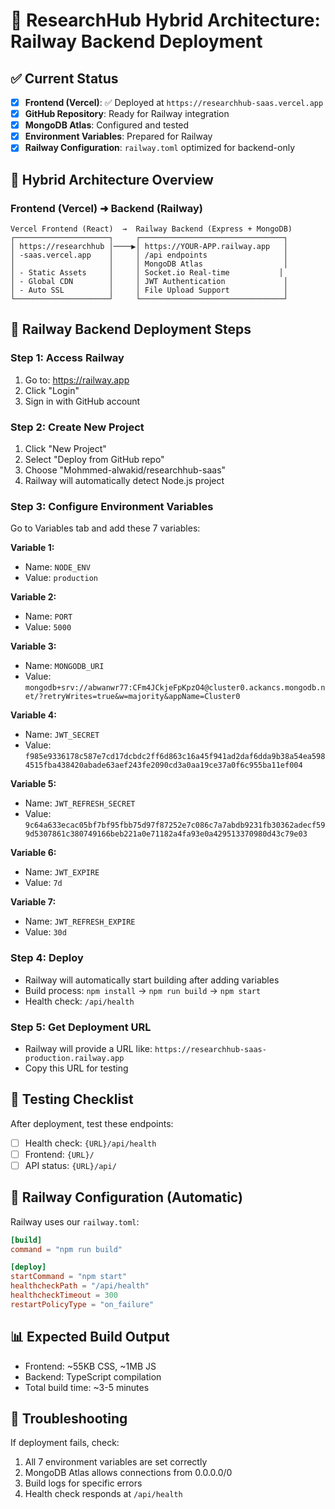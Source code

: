 # 🚀 ResearchHub Hybrid Architecture: Railway Backend Deployment

## ✅ Current Status
- [x] **Frontend (Vercel)**: ✅ Deployed at `https://researchhub-saas.vercel.app`
- [x] **GitHub Repository**: Ready for Railway integration
- [x] **MongoDB Atlas**: Configured and tested
- [x] **Environment Variables**: Prepared for Railway
- [x] **Railway Configuration**: `railway.toml` optimized for backend-only

## 🎯 Hybrid Architecture Overview

### Frontend (Vercel) ➜ Backend (Railway)
```
Vercel Frontend (React)  →  Railway Backend (Express + MongoDB)
┌─────────────────────┐     ┌────────────────────────────────┐
│ https://researchhub │────▶│ https://YOUR-APP.railway.app   │
│ -saas.vercel.app    │     │ /api endpoints                 │
│                     │     │ MongoDB Atlas                  │
│ - Static Assets     │     │ Socket.io Real-time           │
│ - Global CDN        │     │ JWT Authentication             │
│ - Auto SSL          │     │ File Upload Support            │
└─────────────────────┘     └────────────────────────────────┘
```

## 🚀 Railway Backend Deployment Steps

### Step 1: Access Railway
1. Go to: https://railway.app
2. Click "Login"
3. Sign in with GitHub account

### Step 2: Create New Project
1. Click "New Project"
2. Select "Deploy from GitHub repo"
3. Choose "Mohmmed-alwakid/researchhub-saas"
4. Railway will automatically detect Node.js project

### Step 3: Configure Environment Variables
Go to Variables tab and add these 7 variables:

**Variable 1:**
- Name: `NODE_ENV`
- Value: `production`

**Variable 2:**
- Name: `PORT`  
- Value: `5000`

**Variable 3:**
- Name: `MONGODB_URI`
- Value: `mongodb+srv://abwanwr77:CFm4JCkjeFpKpzO4@cluster0.ackancs.mongodb.net/?retryWrites=true&w=majority&appName=Cluster0`

**Variable 4:**
- Name: `JWT_SECRET`
- Value: `f985e9336178c587e7cd17dcbdc2ff6d863c16a45f941ad2daf6dda9b38a54ea5984515fba438420abade63aef243fe2090cd3a0aa19ce37a0f6c955ba11ef004`

**Variable 5:**
- Name: `JWT_REFRESH_SECRET`
- Value: `9c64a633ecac05bf7bf95fbb75d97f87252e7c086c7a7abdb9231fb30362adecf599d5307861c380749166beb221a0e71182a4fa93e0a429513370980d43c79e03`

**Variable 6:**
- Name: `JWT_EXPIRE`
- Value: `7d`

**Variable 7:**
- Name: `JWT_REFRESH_EXPIRE`
- Value: `30d`

### Step 4: Deploy
- Railway will automatically start building after adding variables
- Build process: `npm install` → `npm run build` → `npm start`
- Health check: `/api/health`

### Step 5: Get Deployment URL
- Railway will provide a URL like: `https://researchhub-saas-production.railway.app`
- Copy this URL for testing

## 🧪 Testing Checklist
After deployment, test these endpoints:
- [ ] Health check: `{URL}/api/health`
- [ ] Frontend: `{URL}/`
- [ ] API status: `{URL}/api/`

## 🔧 Railway Configuration (Automatic)
Railway uses our `railway.toml`:
```toml
[build]
command = "npm run build"

[deploy]
startCommand = "npm start"
healthcheckPath = "/api/health"
healthcheckTimeout = 300
restartPolicyType = "on_failure"
```

## 📊 Expected Build Output
- Frontend: ~55KB CSS, ~1MB JS
- Backend: TypeScript compilation
- Total build time: ~3-5 minutes

## 🚨 Troubleshooting
If deployment fails, check:
1. All 7 environment variables are set correctly
2. MongoDB Atlas allows connections from 0.0.0.0/0
3. Build logs for specific errors
4. Health check responds at `/api/health`
